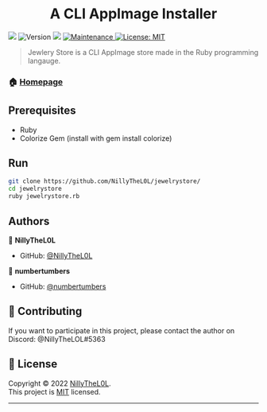 
<h1 align="center">A CLI AppImage Installer</h1>
<p>
  <img src="https://user-images.githubusercontent.com/97253814/159140902-99bf2d2a-d55b-4e24-a1a0-53ebf87656c5.png"/>

  
  
  <img alt="Version" src="https://img.shields.io/badge/version-1.4.4-blue.svg?cacheSeconds=2592000" />
  
  <img src="https://img.shields.io/badge/ruby-3.1.1-red.svg" />
  
  <a href="https://github.com/kefranabg/readme-md-generator/graphs/commit-activity" target="_blank">
    <img alt="Maintenance" src="https://img.shields.io/badge/Maintained%3F-yes-green.svg" />
  </a>
  <a href="https://github.com/NillyTheL0L/jewelrystore/blob/main/LICENSE" target="_blank">
    <img alt="License: MIT" src="https://img.shields.io/github/license/NillyTheL0L/jewelrystore" />
  </a>
</p>

> Jewlery Store is a CLI AppImage store made in the Ruby programming langauge.

### 🏠 [Homepage](https://github.com/nillythel0l/jewelrystore)

## Prerequisites

- Ruby
- Colorize Gem (install with gem install colorize)

## Run

```sh
git clone https://github.com/NillyTheL0L/jewelrystore/
cd jewelrystore
ruby jewelrystore.rb
```

## Authors

👤 **NillyTheL0L**

* GitHub: [@NillyTheL0L](https://github.com/NillyTheL0L)


👤 **numbertumbers**

* GitHub: [@numbertumbers](https://github.com/numbertumbers)

## 🤝 Contributing

If you want to participate in this project,  please contact the author on Discord: @NillyTheLOL#5363


## 📝 License

Copyright © 2022 [NillyTheL0L](https://github.com/NillyTheL0L).<br />
This project is [MIT](https://github.com/NillyTheL0L/jewelrystore/blob/main/LICENSE) licensed.

***
